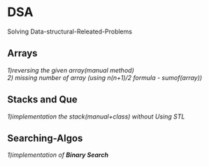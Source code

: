 # DSA
Solving Data-structural-Releated-Problems
## Arrays
*1)reversing the given array(manual method)*<br>
*2) missing number of array (using n(n+1)/2 formula - sumof(array))*<br>
## Stacks and Que
*1)implementation the stack(manual+class) without Using STL*
## Searching-Algos
*1)implementation of **Binary Search***
